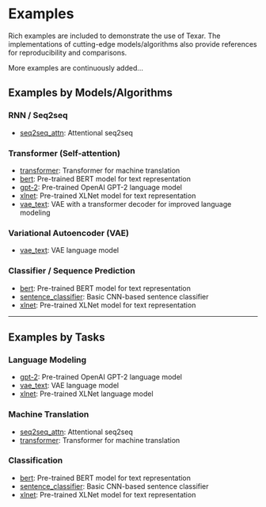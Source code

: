 # Examples #

Rich examples are included to demonstrate the use of Texar. The implementations of cutting-edge models/algorithms also provide references for reproducibility and comparisons. 

More examples are continuously added...

## Examples by Models/Algorithms ##

### RNN / Seq2seq ###

* [seq2seq_attn](https://github.com/asyml/texar-pytorch/tree/master/examples/seq2seq_attn): Attentional seq2seq

### Transformer (Self-attention) ###

* [transformer](https://github.com/asyml/texar-pytorch/tree/master/examples/transformer): Transformer for machine translation
* [bert](https://github.com/asyml/texar-pytorch/tree/master/examples/bert): Pre-trained BERT model for text representation
* [gpt-2](https://github.com/asyml/texar-pytorch/tree/master/examples/gpt-2): Pre-trained OpenAI GPT-2 language model
* [xlnet](https://github.com/asyml/texar-pytorch/tree/master/examples/xlnet): Pre-trained XLNet model for text representation
* [vae_text](https://github.com/asyml/texar-pytorch/tree/master/examples/vae_text): VAE with a transformer decoder for improved language modeling 

### Variational Autoencoder (VAE) ###

* [vae_text](https://github.com/asyml/texar-pytorch/tree/master/examples/vae_text): VAE language model

### Classifier / Sequence Prediction ###  

* [bert](https://github.com/asyml/texar-pytorch/tree/master/examples/bert): Pre-trained BERT model for text representation
* [sentence_classifier](https://github.com/asyml/texar-pytorch/tree/master/examples/sentence_classifier): Basic CNN-based sentence classifier
* [xlnet](https://github.com/asyml/texar-pytorch/tree/master/examples/xlnet): Pre-trained XLNet model for text representation

---

## Examples by Tasks

### Language Modeling ###

* [gpt-2](https://github.com/asyml/texar-pytorch/tree/master/examples/gpt-2): Pre-trained OpenAI GPT-2 language model
* [vae_text](https://github.com/asyml/texar-pytorch/tree/master/examples/vae_text): VAE language model
* [xlnet](https://github.com/asyml/texar-pytorch/tree/master/examples/xlnet): Pre-trained XLNet language model

### Machine Translation ###

* [seq2seq_attn](https://github.com/asyml/texar-pytorch/tree/master/examples/seq2seq_attn): Attentional seq2seq
* [transformer](https://github.com/asyml/texar-pytorch/tree/master/examples/transformer): Transformer for machine translation

### Classification ###

* [bert](https://github.com/asyml/texar-pytorch/tree/master/examples/bert): Pre-trained BERT model for text representation
* [sentence_classifier](https://github.com/asyml/texar-pytorch/tree/master/examples/sentence_classifier): Basic CNN-based sentence classifier
* [xlnet](https://github.com/asyml/texar-pytorch/tree/master/examples/xlnet): Pre-trained XLNet model for text representation
